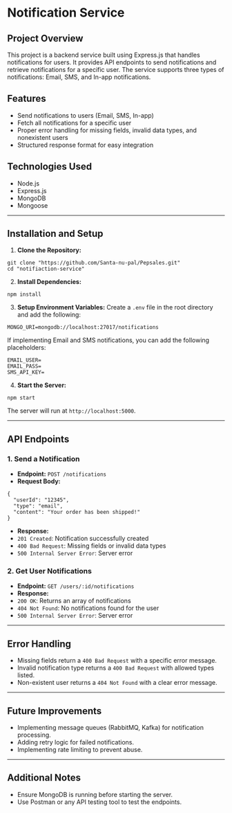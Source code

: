
# Notification Service

## Project Overview
This project is a backend service built using Express.js that handles notifications for users. It provides API endpoints to send notifications and retrieve notifications for a specific user. The service supports three types of notifications: Email, SMS, and In-app notifications.

## Features
- Send notifications to users (Email, SMS, In-app)
- Fetch all notifications for a specific user
- Proper error handling for missing fields, invalid data types, and nonexistent users
- Structured response format for easy integration

## Technologies Used
- Node.js
- Express.js
- MongoDB
- Mongoose

---

## Installation and Setup

1. **Clone the Repository:**
```
git clone "https://github.com/Santa-nu-pal/Pepsales.git"
cd "notifiaction-service"
```

2. **Install Dependencies:**
```
npm install
```

3. **Setup Environment Variables:**
Create a `.env` file in the root directory and add the following:
```
MONGO_URI=mongodb://localhost:27017/notifications
```
If implementing Email and SMS notifications, you can add the following placeholders:
```
EMAIL_USER=
EMAIL_PASS=
SMS_API_KEY=
```

4. **Start the Server:**
```
npm start
```

The server will run at `http://localhost:5000`.

---

## API Endpoints

### 1. Send a Notification
- **Endpoint:** `POST /notifications`
- **Request Body:**
```
{
  "userId": "12345",
  "type": "email",
  "content": "Your order has been shipped!"
}
```
- **Response:**
- `201 Created`: Notification successfully created
- `400 Bad Request`: Missing fields or invalid data types
- `500 Internal Server Error`: Server error

### 2. Get User Notifications
- **Endpoint:** `GET /users/:id/notifications`
- **Response:**
- `200 OK`: Returns an array of notifications
- `404 Not Found`: No notifications found for the user
- `500 Internal Server Error`: Server error

---

## Error Handling
- Missing fields return a `400 Bad Request` with a specific error message.
- Invalid notification type returns a `400 Bad Request` with allowed types listed.
- Non-existent user returns a `404 Not Found` with a clear error message.

---

## Future Improvements
- Implementing message queues (RabbitMQ, Kafka) for notification processing.
- Adding retry logic for failed notifications.
- Implementing rate limiting to prevent abuse.

---

## Additional Notes
- Ensure MongoDB is running before starting the server.
- Use Postman or any API testing tool to test the endpoints.
